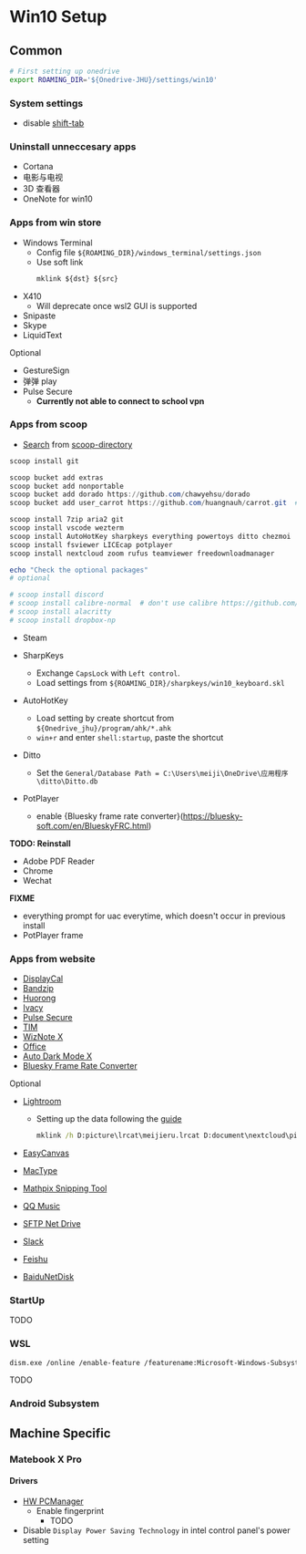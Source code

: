 # Win10 Setup

## Common

```bash
# First setting up onedrive
export ROAMING_DIR='${Onedrive-JHU}/settings/win10'
```

### System settings

- disable [shift-tab](https://superuser.com/a/1385457)

### Uninstall unneccesary apps

- Cortana
- 电影与电视
- 3D 查看器
- OneNote for win10

### Apps from win store

- Windows Terminal
  - Config file `${ROAMING_DIR}/windows_terminal/settings.json`
  - Use soft link
    ```cmd
    mklink ${dst} ${src}
    ```
- X410
  - Will deprecate once wsl2 GUI is supported
- Snipaste
- Skype
- LiquidText

Optional

- GestureSign
- 弹弹 play
- Pulse Secure
  - **Currently not able to connect to school vpn**

### Apps from scoop

- [Search](https://rasa.github.io/scoop-directory/search) from [scoop-directory](https://github.com/rasa/scoop-directory)

```ps1
scoop install git

scoop bucket add extras
scoop bucket add nonportable
scoop bucket add dorado https://github.com/chawyehsu/dorado
scoop bucket add user_carrot https://github.com/huangnauh/carrot.git  # for chezmoi

scoop install 7zip aria2 git
scoop install vscode wezterm
scoop install AutoHotKey sharpkeys everything powertoys ditto chezmoi
scoop install fsviewer LICEcap potplayer
scoop install nextcloud zoom rufus teamviewer freedownloadmanager

echo "Check the optional packages"
# optional

# scoop install discord
# scoop install calibre-normal  # don't use calibre https://github.com/ScoopInstaller/Extras/issues/1765#issuecomment-466762524
# scoop install alacritty
# scoop install dropbox-np
```

- Steam

- SharpKeys
  - Exchange `CapsLock` with `Left control`.
  - Load settings from `${ROAMING_DIR}/sharpkeys/win10_keyboard.skl`
- AutoHotKey
  - Load setting by create shortcut from `${Onedrive_jhu}/program/ahk/*.ahk`
  - `win+r` and enter `shell:startup`, paste the shortcut
- Ditto
  - Set the `General/Database Path = C:\Users\meiji\OneDrive\应用程序\ditto\Ditto.db`
- PotPlayer
  - enable {Bluesky frame rate converter}(https://bluesky-soft.com/en/BlueskyFRC.html)

**TODO: Reinstall**

- Adobe PDF Reader
- Chrome
- Wechat

**FIXME**

- everything prompt for uac everytime, which doesn't occur in previous install
- PotPlayer frame

### Apps from website

- [DisplayCal](https://displaycal.net/#download)
- [Bandzip](https://www.bandisoft.com/bandizip/old/6/)
- [Huorong](https://www.huorong.cn/person5.html)
- [Ivacy](TODO)
- [Pulse Secure](TODO)
- [TIM](TODO)
- [WizNote X](TODO)
- [Office](TODO)
- [Auto Dark Mode X](https://github.com/AutoDarkMode/Windows-Auto-Night-Mode/releases)
- [Bluesky Frame Rate Converter](TODO)

Optional

- [Lightroom](https://www.weidown.com/xiazai/5606.html)

  - Setting up the data following the [guide](https://www.tenforums.com/tutorials/131182-create-soft-hard-symbolic-links-windows.html)

    <!-- - lrcat & dir by `mklink /h ${dst} ${src}` -->

    ```cmd
    mklink /h D:picture\lrcat\meijieru.lrcat D:document\nextcloud\picture\lrcat\meijieru.lrcat
    ```

- [EasyCanvas](http://www.easynlight.com/)
- [MacType](TODO)
- [Mathpix Snipping Tool](TODO)
- [QQ Music](TODO)
- [SFTP Net Drive](TODO)
- [Slack](TODO)
- [Feishu](TODO)
- [BaiduNetDisk](TODO)

### StartUp

TODO

### WSL

```sh
dism.exe /online /enable-feature /featurename:Microsoft-Windows-Subsystem-Linux /all /norestart
```

TODO

### Android Subsystem

## Machine Specific

### Matebook X Pro

#### Drivers

- [HW PCManager](https://consumer.huawei.com/cn/support/laptops/matebook-x-pro/)
  - Enable fingerprint
    - TODO
- Disable `Display Power Saving Technology` in intel control panel's power setting
